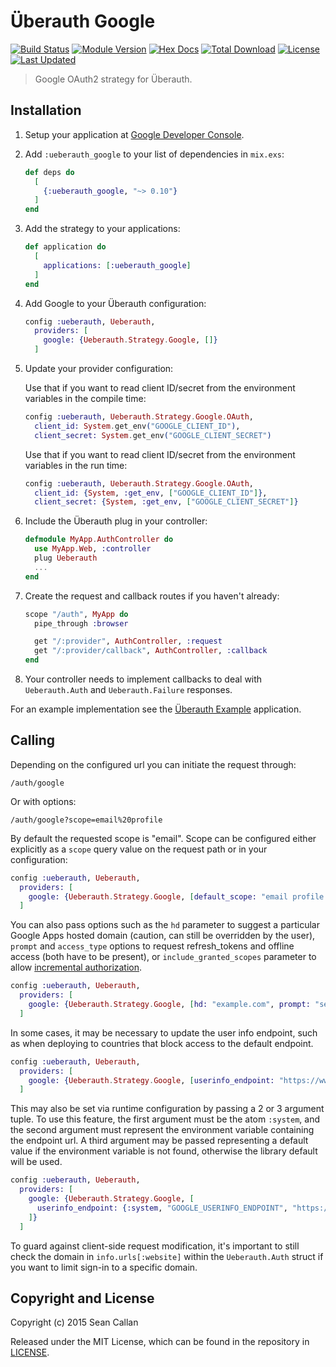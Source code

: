 # Überauth Google

[![Build Status](https://travis-ci.org/ueberauth/ueberauth_google.svg?branch=master)](https://travis-ci.org/ueberauth/ueberauth_google)
[![Module Version](https://img.shields.io/hexpm/v/ueberauth_google.svg)](https://hex.pm/packages/ueberauth_google)
[![Hex Docs](https://img.shields.io/badge/hex-docs-lightgreen.svg)](https://hexdocs.pm/ueberauth_google/)
[![Total Download](https://img.shields.io/hexpm/dt/ueberauth_google.svg)](https://hex.pm/packages/ueberauth_google)
[![License](https://img.shields.io/hexpm/l/ueberauth_google.svg)](https://github.com/ueberauth/ueberauth_google/blob/master/LICENSE)
[![Last Updated](https://img.shields.io/github/last-commit/ueberauth/ueberauth_google.svg)](https://github.com/ueberauth/ueberauth_google/commits/master)


> Google OAuth2 strategy for Überauth.

## Installation

1.  Setup your application at [Google Developer Console](https://console.developers.google.com/home).

2.  Add `:ueberauth_google` to your list of dependencies in `mix.exs`:

    ```elixir
    def deps do
      [
        {:ueberauth_google, "~> 0.10"}
      ]
    end
    ```

3.  Add the strategy to your applications:

    ```elixir
    def application do
      [
        applications: [:ueberauth_google]
      ]
    end
    ```

4.  Add Google to your Überauth configuration:

    ```elixir
    config :ueberauth, Ueberauth,
      providers: [
        google: {Ueberauth.Strategy.Google, []}
      ]
    ```

5.  Update your provider configuration:

    Use that if you want to read client ID/secret from the environment
    variables in the compile time:

    ```elixir
    config :ueberauth, Ueberauth.Strategy.Google.OAuth,
      client_id: System.get_env("GOOGLE_CLIENT_ID"),
      client_secret: System.get_env("GOOGLE_CLIENT_SECRET")
    ```

    Use that if you want to read client ID/secret from the environment
    variables in the run time:

    ```elixir
    config :ueberauth, Ueberauth.Strategy.Google.OAuth,
      client_id: {System, :get_env, ["GOOGLE_CLIENT_ID"]},
      client_secret: {System, :get_env, ["GOOGLE_CLIENT_SECRET"]}
    ```

6.  Include the Überauth plug in your controller:

    ```elixir
    defmodule MyApp.AuthController do
      use MyApp.Web, :controller
      plug Ueberauth
      ...
    end
    ```

7.  Create the request and callback routes if you haven't already:

    ```elixir
    scope "/auth", MyApp do
      pipe_through :browser

      get "/:provider", AuthController, :request
      get "/:provider/callback", AuthController, :callback
    end
    ```

8.  Your controller needs to implement callbacks to deal with `Ueberauth.Auth` and `Ueberauth.Failure` responses.

For an example implementation see the [Überauth Example](https://github.com/ueberauth/ueberauth_example) application.

## Calling

Depending on the configured url you can initiate the request through:

    /auth/google

Or with options:

    /auth/google?scope=email%20profile

By default the requested scope is "email". Scope can be configured either explicitly as a `scope` query value on the request path or in your configuration:

```elixir
config :ueberauth, Ueberauth,
  providers: [
    google: {Ueberauth.Strategy.Google, [default_scope: "email profile plus.me"]}
  ]
```

You can also pass options such as the `hd` parameter to suggest a particular Google Apps hosted domain (caution, can still be overridden by the user), `prompt` and `access_type` options to request refresh_tokens and offline access (both have to be present), or `include_granted_scopes` parameter to allow [incremental authorization](https://developers.google.com/identity/protocols/oauth2/web-server#incrementalAuth).

```elixir
config :ueberauth, Ueberauth,
  providers: [
    google: {Ueberauth.Strategy.Google, [hd: "example.com", prompt: "select_account", access_type: "offline", include_granted_scopes: true]}
  ]
```

In some cases, it may be necessary to update the user info endpoint, such as when deploying to countries that block access to the default endpoint.

```elixir
config :ueberauth, Ueberauth,
  providers: [
    google: {Ueberauth.Strategy.Google, [userinfo_endpoint: "https://www.googleapis.cn/oauth2/v3/userinfo"]}
  ]
```

This may also be set via runtime configuration by passing a 2 or 3 argument tuple. To use this feature, the first argument must be the atom `:system`, and the second argument must represent the environment variable containing the endpoint url.
A third argument may be passed representing a default value if the environment variable is not found, otherwise the library default will be used.

```elixir
config :ueberauth, Ueberauth,
  providers: [
    google: {Ueberauth.Strategy.Google, [
      userinfo_endpoint: {:system, "GOOGLE_USERINFO_ENDPOINT", "https://www.googleapis.cn/oauth2/v3/userinfo"}
    ]}
  ]
```

To guard against client-side request modification, it's important to still check the domain in `info.urls[:website]` within the `Ueberauth.Auth` struct if you want to limit sign-in to a specific domain.

## Copyright and License

Copyright (c) 2015 Sean Callan

Released under the MIT License, which can be found in the repository in [LICENSE](https://github.com/ueberauth/ueberauth_google/blob/master/LICENSE).
